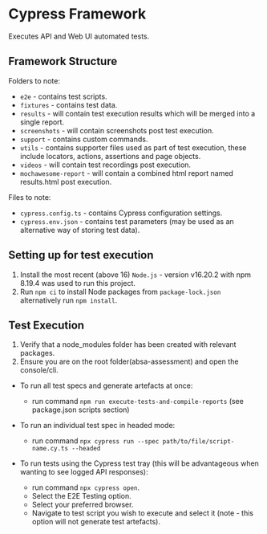 # Cypress Framework

Executes API and Web UI automated tests.

## Framework Structure

Folders to note:
- `e2e` - contains test scripts.
- `fixtures` - contains test data.
- `results` - will contain test execution results which will be merged into a single report.
- `screenshots` - will contain screenshots post test execution.
- `support` - contains custom commands.
- `utils` - contains supporter files used as part of test execution, these include locators, actions, assertions and page objects.
- `videos` - will contain test recordings post execution.
- `mochawesome-report` - will contain a combined html report named results.html post execution.

Files to note:
- `cypress.config.ts` - contains Cypress configuration settings.
- `cypress.env.json` - contains test parameters (may be used as an alternative way of storing test data).

## Setting up for test execution

1. Install the most recent (above 16) `Node.js` - version v16.20.2 with npm 8.19.4 was used to run this project.
2. Run `npm ci` to install Node packages from `package-lock.json` alternatively run `npm install`.

## Test Execution

1. Verify that a node_modules folder has been created with relevant packages.
2. Ensure you are on the root folder(absa-assessment) and open the console/cli.

- To run all test specs and generate artefacts at once:
    - run command `npm run execute-tests-and-compile-reports` (see package.json scripts section)

- To run an individual test spec in headed mode:
    - run command `npx cypress run --spec path/to/file/script-name.cy.ts --headed`

- To run tests using the Cypress test tray (this will be advantageous when wanting to see logged API responses):
    - run command `npx cypress open`.
    - Select the E2E Testing option.
    - Select your preferred browser.
    - Navigate to test script you wish to execute and select it (note - this option will not generate test artefacts).
